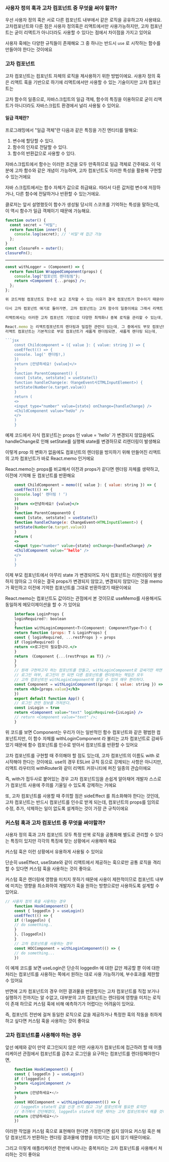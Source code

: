 ### 사용자 정의 훅과 고차 컴포넌트 중 무엇을 써야 할까?

우선 사용자 정의 훅은 서로 다른 컴포넌트 내부에서 같은 로직을 공유하고자 사용돼요. 고차컴포넌트와 다른 점은 사용자 정의훅은 리액트에서만 사용가능하지만, 
고차 컴포넌트는 굳이 리액트가 아니더라도 사용할 수 있다는 점에서 차이점을 가지고 있어요

사용자 훅에는 다양한 규칙들이 존재해요 그 중 하나는 반드시 `use` 로 시작하는 함수를 만들어야 한다는 것이에요

### 고차 컴포넌트 

고차 컴포넌트는 컴포넌트 자체의 로직을 제사용하기 위한 방법이에요. 사용자 정의 훅은 리액트 훅을 기반으로 하기에 리액트에서만 사용할 수 있는 기술이지만 고차 컴포넌트는 

고차 함수의 일종으로, 자바스크립트의 일급 객체, 함수의 특징을 이용하므로 굳이 리액트가 아니더라도 자바스크립트 환경에서 널리 사용될 수 있어요.

#### 일급 객체란?

프로그래밍에서 "일급 객체"란 다음과 같은 특징을 가진 엔티티를 말해요:

1. 변수에 할당할 수 있다.
2. 함수의 인자로 전달할 수 있다.
3. 함수의 반환값으로 사용할 수 있다.

자바스크립트에서 함수는 이러한 조건을 모두 만족하므로 일급 객체로 간주돼요. 이 덕분에 고차 함수와 같은 개념이 가능하며, 고차 컴포넌트도 이러한 특성을 활용해 구현할 수 있는거에요

자바 스크립트에서는 함수 자체가 값으로 취급돼요. 따라서 다른 값처럼 변수에 저장하거나, 다른 함수에 전달하거나 반환할 수 있는거에요.

클로저는 앞서 설명했듯이 함수가 생성될 당시의 스코프를 기억하는 특성을 말하는데, 이 역시 함수가 일급 객체이기 때문에 가능해요.

```js
function outer() {
  const secret = "비밀";
  return function inner() {
    console.log(secret); // '비밀'에 접근 가능
  };
}
const closureFn = outer();
closureFn();
```
---
```jsx
const withLogger = (Component) => {
  return function WrappedComponent(props) {
    console.log("컴포넌트 렌더링됨");
    return <Component {...props} />;
  };
};

위 코드처럼 컴포넌트도 함수로 보고 조작할 수 있는 이유가 결국 컴포넌트가 함수이기 때문이에요

다시 고차 컴포넌트 얘기로 돌아가면, 고차 컴포넌트는 고차 함수의 일종이에요 그래서 리액트 환경이 아니더라도 자바스크립트 환경에서 널리 사용될 수 있어요

리액트에서는 이러한 고차 컴포넌트 기법으로 다양한 최적화나 중복 로직을 관리할 수 있는데, 가장 유명한 api 는 React.memo 에요

React.memo 는 리액트컴포넌트의 렌더링과 밀접한 관련이 있는데, 그 중에서도 부모 컴포넌트와 관련이 있어요.
리액트 컴포넌트는 기본적으로 부모 컴포넌트가 새롭게 렌더링되면, 새롭게 렌더링 되는데,

```jsx
    const Childcomponent = ({ value }: { value: string }) => {
    useEffect(() => {
    console. log(' 렌더링!,)
    })
    return ◊안녕하세요! {value}</>
    }
    function ParentComponent() {
    const [state, setstate] = useState(l)
    function handleChange(e: 아angeEvent사ITMLInputElement>) {
    setState(Number(e.target.value))
    }
    return (
    <>
    <input type="number" value={state} onChange={handleChange} />
    <ChildComponent value="heUo" />
    </>
    )
    }
```

예제 코드에서 자식 컴포넌트는 props 인 value = 'hello' 가 변경되지 않았음에도 handleChange로 인해 setState를 실행해 state를 변경하므로 리렌더링이 발생해요

이렇게 prop 의 변화가 없음에도 컴포넌트의 렌더링을 방지하기 위해 만들어진 리액트의 고차 컴포넌트가 바로 React.memo 인거에요

React.memo는 props를 비교해서 이전과 props가 같다면 렌더링 자체를 생략하고, 이전에 기억해 둔 컴포넌트를 반환해요

```jsx
    const ChildComponent = memo(({ value }: { value: string }) => {
    useEffect(() => {
    console.log(' 렌더링 ! ‘)
    })
    return <>안녕하세요! {value}</>
    })
    function ParentComponentO {
    const [state, setstate] = useState(l)
    function handleChange(e: ChangeEvent<HTMLInputElement>) {
    setState(Number(e.target.value))
    }
    return (
    <>
    <input type="number" value={state} onChange={handleChange} />
    <ChildComponent value=’’hello" />
    </>
    )
    }
```

이제 부모 컴포넌트에서 아무리 state 가 변경되어도 자식 컴포넌트는 리렌더링이 발생하지 않아요 그 이유는 결국 props가 변경되지 않았고, 변경되지 않았다는 것을 memo가 확인하고 이전에 기억한 컴포넌트를 그대로 반환하였기 때문이에요

React.memo는 컴포넌트도 값이라는 관점에서 본 것이므로 useMemo를 사용해서도 동일하게 메모이제이션을 할 수 가 있어요

```jsx
    interface LoginProps {
    loginRequired?: boolean
    }
    function withLoginComponent<T>(Component: ComponentType<T>) {
    return function (props: T & LoginProps) {
    const { loginRequired, ...restProps } = props
    if (loginRequired) {
    return <>로그인이 필요합니다.</>
    }
    return 〈Component {...(restProps as T)} />
    }
    }
    // 원래 구현하고자 하는 컴포넌트를 만들고, withLoginComponent로 감싸기만 하면 끝이다•
    // 로그인 여부, 로그인이 안 되면 다른 컴포넌트를 렌더링하는 책임은 모두
    // 고차 컴포넌트인 withLoginComponent에 맡길 수 있어 매우 편리하다.
    const Component = withLoginComponent((props: { value: string }) => {
    return <h3>{props.value}</h3>
    })
    export default function App() {
    // 로그인 관련 정보를 가져온다.
    const isLogin = true
    return <Component value="text" loginRequired={isLogin} />
    // return <Component value="text" />;
    }
```

위 코드를 보면 Component는 우리가 아는 일반적인 함수 컴포넌트와 같은 평범한 컴포넌트지만, 이 함수 자체를 withLoginComponent 라 불리는 고차 컴포넌트로 감싸두었기 때문에 함수 컴포넌트를 인수로 받아서 컴포넌트를 반환할 수 있어요

고차 컴포넌트를 구현할 때 주의해야 할 점도 있는데, 고차 컴포넌트의 이름도 with 로 시작해야 한다는 것이에요. use의 경우 ESLint 규칙 등으로 강제되는 사항은 아니지만, 리액트 라우터의 withRouter와 같이 리액트 커뮤니티에 퍼진 일종의 관습이에요

즉, with가 접두사로 붙어있는 경우 고차 컴포넌트임을 손쉽게 알아채어 개발자 스스로가 컴포넌트 사용에 주의를 기울일 수 있도록 강제하는 거에요

또, 고차 컴포넌트를 사용할 때 주의할 점은 sideEffect 를 최소화해야 한다는 것인데, 고차 컴포넌트는 반드시 컴포넌트를 인수로 받게 되는데, 컴포넌트의 props를 임의로 수정, 추가, 삭제하는 일이 없도록 설계하는 것이 가장 큰 규칙이에요

### 커스텀 훅과 고차 컴포넌트 중 무엇을 써야할까?

사용자 정의 훅과 고차 컴포넌트 모두 특정 반복 로직을 공통화해 별도로 관리할 수 있다는 특징이 있지만 각각의 특징에 맞는 상황에서 사용해야 해요

커스텀 훅은 이런 상황에서 유용하게 사용될 수 있어요

단순히 useEffect, useState와 같이 리액트에서 제공하는 훅으로만 공통 로직을 격리할 수 있다면 커스텀 훅을 사용하는 것이 좋아요.

커스텀 훅은 렌더링에 영향을 미치지 못하기 때문에 사용이 제한적이므로 컴포넌트 내부에 미치는 영향을 최소화하여 개발자가 훅을 원하는 방향으로만 사용하도록 설계할 수 있어요.

```jsx
// 사용자 정의 훅을 사용하는 경우
    function HookComponent() {
    const { loggedln } = useLogin()
    useEffect(() => {
    if (!loggedln) {
    // do something..
    }
    }, [loggedln])
    }
    // 고차 컴포넌트를 사용하는 경우
    const HOCComponent = withLoginComponent(() => {
    // do something...
    })
```

이 예제 코드를 보면 useLogin은 단순히 loggedIn 에 대한 값만 제공할 뿐 이에 대한 처리는 컴포넌트를 사용하는 쪽에서 원하는 대로 사용 가능하기에, 부수효과를 제한할 수 있어요

반면에 고차 컴포넌트의 경우 어떤 결과물을 반환할지는 고차 컴포넌트를 직접 보거나 실행하기 전까지는 알 수없고, 대부분의 고차 컴포넌트는 렌더링에 영향을 미치는 로직이 존재 하므로 커스텀 훅에 비해 예측하기가 어렵다는 어려움이 있어요. 

즉, 컴포넌트 전반에 걸쳐 동일한 로직으로 값을 제공하거나 특정한 훅의 작동을 취하게 하고 싶다면 커스텀 훅을 사용하는 것이 좋아요

### 고차 컴포넌트를 사용해야 하는 경우

앞선 예제와 같이 만약 로그인되지 않은 어떤 사용자가 컴포넌트에 접근하려 할 때 어플리케이션 관점에서 컴포넌트를 감추고 로그인을 요구하는 컴포넌트를 렌더링해야한다면, 

```jsx
    function HookComponent() {
    const { loggedln } = useLogin()
    if (!loggedln) {
    return <LoginComponent />
    }
    return ◊안녕하세요•</>
    }
    const HOCComponent = withLoginComponent(() => {
    // loggedln state의 값을 신경 쓰지 않고 그냥 컴포넌트에 필요한 로직만
    // 추가해서 간단해졌다, loggedln state에 따른 제어는 고차 컴포넌트에서 해줄 것이다.
    return ◊안녕하세요•</>
    })
```

이러한 작업을 커스텀 훅으로 표현해야 한다면 가정한다면 쉽지 않아요 커스텀 훅은 해당 컴포넌트가 반환하는 렌더링 결과물에 영향을 미치기는 쉽지 않기 때문이에요.

그리고 이렇게 애플리케이션 전반에 나타나는 중복처리는 고차 컴포넌트를 사용해서 처리하는 것이 좋아요
